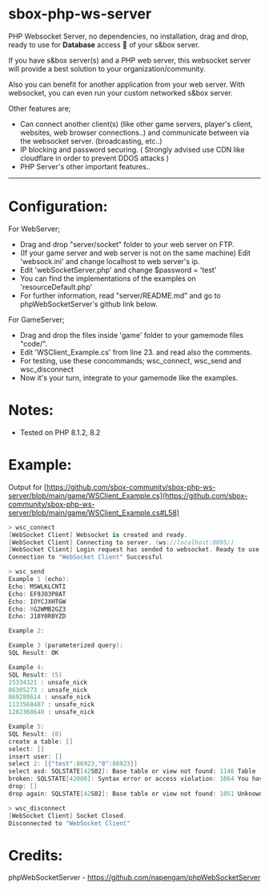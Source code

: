 # sbox-php-ws-server
PHP Websocket Server, no dependencies, no installation, drag and drop, ready to use for **Database** access :tada: of your s&amp;box server.

If you have s&box server(s) and a PHP web server, this websocket server will provide a best solution to your organization/community.

Also you can benefit for another application from your web server. With websocket, you can even run your custom networked s&box server.

Other features are;
- Can connect another client(s) (like other game servers, player's client, websites, web browser connections..) and communicate between via the websocket server. (broadcasting, etc..)
- IP blocking and password securing. ( Strongly advised use CDN like cloudflare in order to prevent DDOS attacks )
- PHP Server's other important features..

___

# Configuration:
For WebServer;
- Drag and drop "server/socket" folder to your web server on FTP.
- (If your game server and web server is not on the same machine) Edit 'websock.ini' and change localhost to web server's ip.
- Edit 'webSocketServer.php' and change $password = 'test'
- You can find the implementations of the examples on 'resourceDefault.php'
- For further information, read "server/README.md" and go to phpWebSocketServer's github link below.

For GameServer;
- Drag and drop the files inside 'game' folder to your gamemode files "code/".
- Edit 'WSClient_Example.cs' from line 23. and read also the comments.
- For testing, use these concommands; wsc_connect, wsc_send and wsc_disconnect
- Now it's your turn, integrate to your gamemode like the examples.

# Notes:
- Tested on PHP 8.1.2, 8.2

# Example:

Output for [https://github.com/sbox-community/sbox-php-ws-server/blob/main/game/WSClient_Example.cs](https://github.com/sbox-community/sbox-php-ws-server/blob/main/game/WSClient_Example.cs#L58)

```c#
> wsc_connect
[WebSocket Client] Websocket is created and ready.
[WebSocket Client] Connecting to server. (ws://localhost:8095/)
[WebSocket Client] Login request has sended to websocket. Ready to use.
Connection to "WebSocket Client" Successful

> wsc_send
Example 1 (echo):
Echo: MSWLKLCNTI
Echo: EF9JO3P8AT
Echo: IOYCJXHTGW
Echo: 8G2WMB2GZ3
Echo: J18Y0R0YZD

Example 2:

Example 3 (parameterized query):
SQL Result: OK

Example 4:
SQL Result: (5)
15334321 : unsafe_nick
86305273 : unsafe_nick
869288614 : unsafe_nick
1133568487 : unsafe_nick
1282368640 : unsafe_nick

Example 5:
SQL Result: (8)
create a table: []
select: []
insert user: []
select 2: [{"test":86923,"0":86923}]
select asd: SQLSTATE[42S02]: Base table or view not found: 1146 Table 'test.asd' doesn't exist
broken: SQLSTATE[42000]: Syntax error or access violation: 1064 You have an error in your SQL syntax; check the manual that corresponds to your MariaDB server version for the right syntax to use near ' ,,d,' at line 1
drop: []
drop again: SQLSTATE[42S02]: Base table or view not found: 1051 Unknown table 'test.test123'

> wsc_disconnect
[WebSocket Client] Socket Closed.
Disconnected to "WebSocket Client"
```

# Credits:
phpWebSocketServer - https://github.com/napengam/phpWebSocketServer
